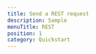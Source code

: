 ```yaml
---
title: Send a REST request
description: Sample
menuTitle: REST
position: 1
category: Quickstart
---
```

